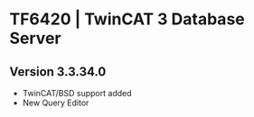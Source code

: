# TF6420 | TwinCAT 3 Database Server

## Version 3.3.34.0

- TwinCAT/BSD support added
- New Query Editor
